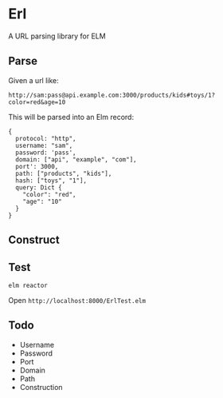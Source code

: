 # Erl

A URL parsing library for ELM

## Parse

Given a url like:

```
http://sam:pass@api.example.com:3000/products/kids#toys/1?color=red&age=10
```

This will be parsed into an Elm record:

```
{
  protocol: "http",
  username: "sam",
  password: 'pass',
  domain: ["api", "example", "com"],
  port': 3000,
  path: ["products", "kids"],
  hash: ["toys", "1"],
  query: Dict {
    "color": "red",
    "age": "10"
  }
}
```

## Construct

## Test

```
elm reactor
```

Open `http://localhost:8000/ErlTest.elm`

## Todo

- Username
- Password
- Port
- Domain
- Path
- Construction
